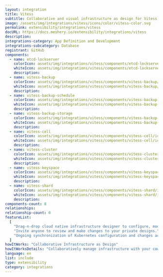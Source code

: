 ```yaml
---
layout: integration
title: Vitess
subtitle: Collaborative and visual infrastructure as design for Vitess
image: /assets/img/integrations/vitess/icons/color/vitess-color.svg
permalink: extensibility/integrations/vitess
docURL: https://docs.meshery.io/extensibility/integrations/vitess
description:
integrations-category: App Definition and Development
integrations-subcategory: Database
registrant: GitHub
components:
  - name: etcd-lockserver
    colorIcon: assets/img/integrations/vitess/components/etcd-lockserver/icons/color/etcd-lockserver-color.svg
    whiteIcon: assets/img/integrations/vitess/components/etcd-lockserver/icons/white/etcd-lockserver-white.svg
    description:
  - name: vitess-backup
    colorIcon: assets/img/integrations/vitess/components/vitess-backup/icons/color/vitess-backup-color.svg
    whiteIcon: assets/img/integrations/vitess/components/vitess-backup/icons/white/vitess-backup-white.svg
    description:
  - name: vitess-backup-schedule
    colorIcon: assets/img/integrations/vitess/components/vitess-backup-schedule/icons/color/vitess-backup-schedule-color.svg
    whiteIcon: assets/img/integrations/vitess/components/vitess-backup-schedule/icons/white/vitess-backup-schedule-white.svg
    description:
  - name: vitess-backup-storage
    colorIcon: assets/img/integrations/vitess/components/vitess-backup-storage/icons/color/vitess-backup-storage-color.svg
    whiteIcon: assets/img/integrations/vitess/components/vitess-backup-storage/icons/white/vitess-backup-storage-white.svg
    description:
  - name: vitess-cell
    colorIcon: assets/img/integrations/vitess/components/vitess-cell/icons/color/vitess-cell-color.svg
    whiteIcon: assets/img/integrations/vitess/components/vitess-cell/icons/white/vitess-cell-white.svg
    description:
  - name: vitess-cluster
    colorIcon: assets/img/integrations/vitess/components/vitess-cluster/icons/color/vitess-cluster-color.svg
    whiteIcon: assets/img/integrations/vitess/components/vitess-cluster/icons/white/vitess-cluster-white.svg
    description:
  - name: vitess-keyspace
    colorIcon: assets/img/integrations/vitess/components/vitess-keyspace/icons/color/vitess-keyspace-color.svg
    whiteIcon: assets/img/integrations/vitess/components/vitess-keyspace/icons/white/vitess-keyspace-white.svg
    description:
  - name: vitess-shard
    colorIcon: assets/img/integrations/vitess/components/vitess-shard/icons/color/vitess-shard-color.svg
    whiteIcon: assets/img/integrations/vitess/components/vitess-shard/icons/white/vitess-shard-white.svg
    description:
components-count: 8
relationships:
relationship-count: 0
featureList:
  [
    "Drag-n-drop cloud native infrastructure designer to configure, model, and deploy your workloads.",
    "Invite anyone to review and make changes to your private designs.",
    "Ongoing synchronization of Kubernetes configuration and changes across any number of clusters.",
  ]
howItWorks: "Collaborative Infrastructure as Design"
howItWorksDetails: "Collaboratively manage infrastructure with your coworkers synchronously sharing the same designs."
language: en
list: include
type: extensibility
category: integrations
---
```

